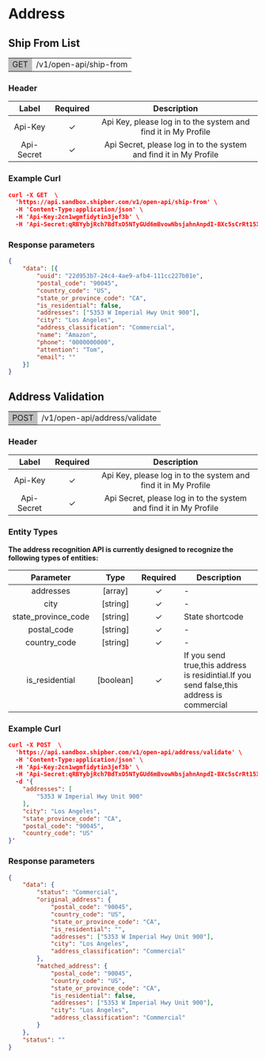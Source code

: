 # Address

## Ship From List

<table><tr><td bgcolor=#bdbdbd>GET</td><td>/v1/open-api/ship-from</td></tr></table>


### Header 

|   Label    | Required |                         Description                          |
| :--------: | :------: | :----------------------------------------------------------: |
|  Api-Key   |   ✓     | Api Key, please log in to the system and find it in My Profile |
| Api-Secret |   ✓     | Api Secret, please log in to the system and find it in My Profile |

### Example Curl
```json
curl -X GET  \
  'https://api.sandbox.shipber.com/v1/open-api/ship-from' \
  -H 'Content-Type:application/json' \ 
  -H 'Api-Key:2cn1wgmfidytin3jef3b' \
  -H 'Api-Secret:qRBYybjRch7BdTxO5NTyGUd6mBvowNbsjahnAnpdI-BXc5sCrRt15XGr-hc9oY7C'
```

### Response parameters

```json
{
    "data": [{
        "uuid": "22d953b7-24c4-4ae9-afb4-111cc227b01e",
        "postal_code": "90045",
        "country_code": "US",
        "state_or_province_code": "CA",
        "is_residential": false,
        "addresses": ["5353 W Imperial Hwy Unit 900"],
        "city": "Los Angeles",
        "address_classification": "Commercial",
        "name": "Amazon",
        "phone": "0000000000",
        "attention": "Tom",
        "email": ""
    }]
}
```

## Address Validation

<table><tr><td bgcolor=#bdbdbd>POST</td><td>/v1/open-api/address/validate</td></tr></table>


### Header 

|   Label    | Required |                         Description                          |
| :--------: | :------: | :----------------------------------------------------------: |
|  Api-Key   |   ✓     | Api Key, please log in to the system and find it in My Profile |
| Api-Secret |   ✓     | Api Secret, please log in to the system and find it in My Profile |


### Entity Types

**The address recognition API is currently designed to recognize the following types of entities:**

|      Parameter      |   Type    | Required | Description                                                  |
| :-----------------: | :-------: | :------: | ------------------------------------------------------------ |
|      addresses      |  [array]  |    ✓     | -                                                            |
|        city         | [string]  |    ✓     | -                                                            |
| state_province_code | [string]  |    ✓     | State shortcode                                              |
|     postal_code     | [string]  |    ✓     | -                                                            |
|    country_code     | [string]  |    ✓     | -                                                            |
|   is_residential    | [boolean] |    ✓     | If you send true,this address is residintial.If you send false,this address is commercial |








### Example Curl

```json
curl -X POST  \
  'https://api.sandbox.shipber.com/v1/open-api/address/validate' \
  -H 'Content-Type:application/json' \
  -H 'Api-Key:2cn1wgmfidytin3jef3b' \
  -H 'Api-Secret:qRBYybjRch7BdTxO5NTyGUd6mBvowNbsjahnAnpdI-BXc5sCrRt15XGr-hc9oY7C' \
  -d '{
    "addresses": [
        "5353 W Imperial Hwy Unit 900"
    ],
    "city": "Los Angeles",
    "state_province_code": "CA",
    "postal_code": "90045",
    "country_code": "US"
}'
```

### Response parameters

```json
{
    "data": {
        "status": "Commercial",
        "original_address": {
            "postal_code": "90045",
            "country_code": "US",
            "state_or_province_code": "CA",
            "is_residential": "",
            "addresses": ["5353 W Imperial Hwy Unit 900"],
            "city": "Los Angeles",
            "address_classification": "Commercial"
        },
        "matched_address": {
            "postal_code": "90045",
            "country_code": "US",
            "state_or_province_code": "CA",
            "is_residential": false,
            "addresses": ["5353 W Imperial Hwy Unit 900"],
            "city": "Los Angeles",
            "address_classification": "Commercial"
        }
    },
    "status": ""
}
```
